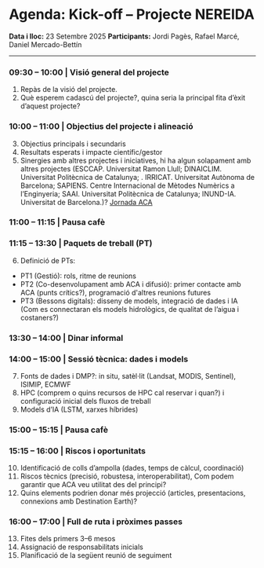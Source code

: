 # **Agenda: Kick-off – Projecte NEREIDA**

**Data i lloc:** 23 Setembre 2025
**Participants:** Jordi Pagès, Rafael Marcé, Daniel Mercado-Bettín

---

### **09:30 – 10:00 | Visió general del projecte**

1. Repàs de la visió del projecte.
2. Què esperem cadascú del projecte?, quina seria la principal fita d’èxit d’aquest projecte?

### **10:00 – 11:00 | Objectius del projecte i alineació**

3. Objectius principals i secundaris
4. Resultats esperats i impacte científic/gestor
5. Sinergies amb altres projectes i iniciatives, hi ha algun solapament amb altres projectes (ESCCAP. Universitat Ramon Llull; DINAICLIM. Universitat Politècnica de Catalunya; . IRRICAT. Universitat Autònoma de Barcelona; SAPIENS. Centre Internacional de Mètodes Numèrics a l’Enginyeria; SAAI. Universitat Politècnica de Catalunya; INUND-IA. Universitat de Barcelona.)?
[Jornada ACA](https://aca.gencat.cat/web/.content/10_ACA/M_Campanyes_i_divulgacio/jornades-esdeveniments/PROGRAMA-JORNADA-RDI.pdf) 

### **11:00 – 11:15 | Pausa cafè**

### **11:15 – 13:30 | Paquets de treball (PT)**

6. Definició de PTs:
- PT1 (Gestió): rols, ritme de reunions
- PT2 (Co-desenvolupament amb ACA i difusió): primer contacte amb ACA (punts crítics?), programació d'altres reunions futures
- PT3 (Bessons digitals): disseny de models, integració de dades i IA (Com es connectaran els models hidrològics, de qualitat de l’aigua i costaners?)

### **13:30 – 14:00 | Dinar informal**

### **14:00 – 15:00 | Sessió tècnica: dades i models**

7. Fonts de dades i DMP?: in situ, satèl·lit (Landsat, MODIS, Sentinel), ISIMIP, ECMWF
8. HPC (comprem o quins recursos de HPC cal reservar i quan?) i configuració inicial dels fluxos de treball
9. Models d’IA (LSTM, xarxes híbrides)

### **15:00 – 15:15 | Pausa cafè**

### **15:15 – 16:00 | Riscos i oportunitats**

10. Identificació de colls d’ampolla (dades, temps de càlcul, coordinació)
11. Riscos tècnics (precisió, robustesa, interoperabilitat), Com podem garantir que ACA veu utilitat des del principi?
12. Quins elements podrien donar més projecció (articles, presentacions, connexions amb Destination Earth)?

### **16:00 – 17:00 | Full de ruta i pròximes passes**

13. Fites dels primers 3–6 mesos
14. Assignació de responsabilitats inicials
15. Planificació de la següent reunió de seguiment

